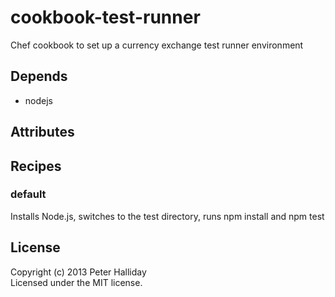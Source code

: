 cookbook-test-runner
====================

Chef cookbook to set up a currency exchange test runner environment

## Depends

- nodejs

## Attributes

## Recipes

### default

Installs Node.js, switches to the test directory, runs npm install and npm test

## License
Copyright (c) 2013 Peter Halliday  
Licensed under the MIT license.
